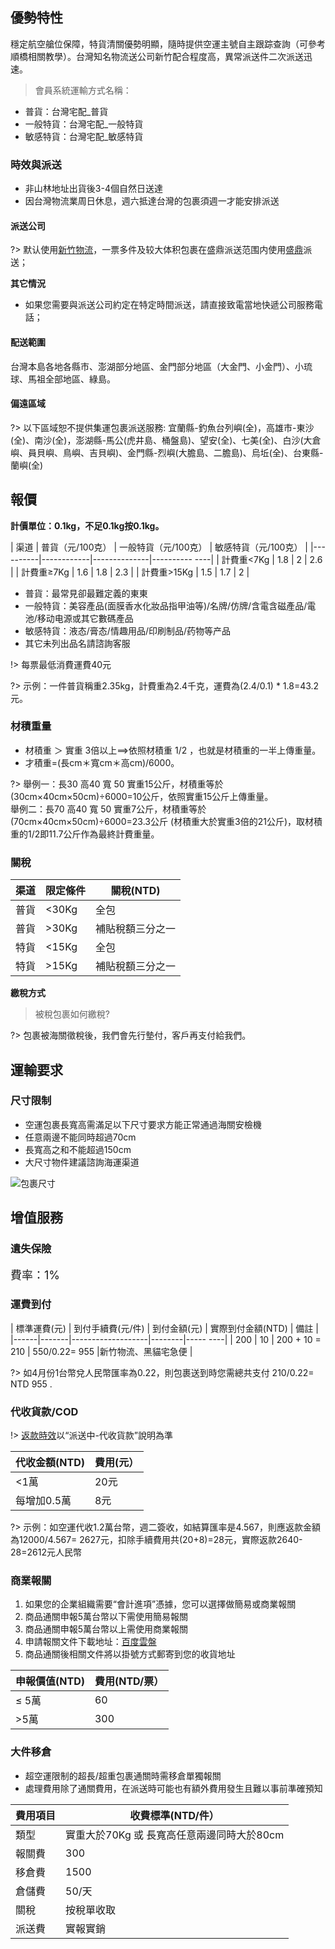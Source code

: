 ## 優勢特性
穩定航空艙位保障，特貨清關優勢明顯，隨時提供空運主號自主跟踪查詢（可參考順橋相關教學）。台灣知名物流送公司新竹配合程度高，異常派送件二次派送迅速。

> 會員系統運輸方式名稱：

- 普貨：台灣宅配_普貨
- 一般特貨：台灣宅配_一般特貨
- 敏感特貨：台灣宅配_敏感特貨

### 時效與派送
- 非山林地址出貨後3-4個自然日送達
- 因台灣物流業周日休息，週六抵達台灣的包裹須週一才能安排派送

#### 派送公司

?> 默认使用[新竹物流](https://www.hct.com.tw/Search/SearchGoods_n.aspx)，一票多件及较大体积包裹在盛鼎派送范围内使用[盛鼎](http://www.cgtraffic.com.tw:8080/cust/common.asp)派送；

**其它情況**
- 如果您需要與派送公司約定在特定時間派送，請直接致電當地快遞公司服務電話；

#### 配送範圍
台灣本島各地各縣市、澎湖部分地區、金門部分地區（大金門、小金門）、小琉球、馬祖全部地區、綠島。

#### 偏遠區域
?> 以下區域恕不提供集運包裹派送服務:
宜蘭縣-釣魚台列嶼(全)，高雄市-東沙(全)、南沙(全)，澎湖縣-馬公(虎井島、桶盤島)、望安(全)、七美(全)、白沙(大倉嶼、員貝嶼、鳥嶼、吉貝嶼)、金門縣-烈嶼(大膽島、二膽島)、烏坵(全)、台東縣-蘭嶼(全)

## 報價
**計價單位：0.1kg，不足0.1kg按0.1kg。**

| 渠道 | 普貨（元/100克） | 一般特貨（元/100克） | 敏感特貨（元/100克） |
|----------|------------|--------------|---------- ----|
| 計費重<7Kg | 1.8 | 2 | 2.6 |
| 計費重≥7Kg | 1.6 | 1.8 | 2.3 |
| 計費重>15Kg | 1.5 | 1.7 | 2 |

- 普貨：最常見卻最難定義的東東
- 一般特貨：美容產品(面膜香水化妝品指甲油等)/名牌/仿牌/含電含磁產品/電池/移动电源或其它數碼產品
- 敏感特貨：液态/膏态/情趣用品/印刷制品/药物等产品
- 其它未列出品名請諮詢客服

!> 每票最低消費運費40元

?> 示例：一件普貨稱重2.35kg，計費重為2.4千克，運費為(2.4/0.1) * 1.8=43.2元。

### 材積重量
- 材積重 ＞ 實重 3倍以上==>依照材積重 1/2 ，也就是材積重的一半上傳重量。
- 才積重=(長cm＊寬cm＊高cm)/6000。

?> 舉例一：長30 高40 寬 50 實重15公斤，材積重等於
(30cm×40cm×50cm)÷6000=10公斤，依照實重15公斤上傳重量。
<br>舉例二：長70 高40 寬 50 實重7公斤，材積重等於(70cm×40cm×50cm)÷6000=23.3公斤
(材積重大於實重3倍的21公斤)，取材積重的1/2即11.7公斤作為最終計費重量。

### 關稅
| 渠道 | 限定條件 | 關稅(NTD) |
|------|-------|----------|
| 普貨 | <30Kg | 全包 |
| 普貨 | >30Kg | 補貼稅額三分之一 |
| 特貨 | <15Kg | 全包 |
| 特貨 | >15Kg | 補貼稅額三分之一 |

**繳稅方式**

> 被稅包裹如何繳稅?

?> 包裹被海關徵稅後，我們會先行墊付，客戶再支付給我們。

## 運輸要求

### 尺寸限制
- 空運包裹長寬高需滿足以下尺寸要求方能正常通過海關安檢機
- 任意兩邊不能同時超過70cm
- 長寬高之和不能超過150cm
- 大尺寸物件建議諮詢海運渠道

![包裹尺寸](https://img.alicdn.com/imgextra/i4/24321166/O1CN01MTusOF1KU4Khslv1v_!!24321166.png)

## 增值服務


### 遺失保險
<font size=4>費率：1%</font>

### 運費到付

| 標準運費(元) | 到付手續費(元/件) | 到付金額(元) | 實際到付金額(NTD) | 備註 |
|------|-------|-------------------|--------|----- ----|
| 200 | 10 | 200 + 10 = 210 | 550/0.22= 955 |新竹物流、黑貓宅急便 |

?> 如4月份1台幣兌人民幣匯率為0.22，則包裹送到時您需總共支付 210/0.22= NTD 955 .


### 代收貨款/COD
!> [返款時效](http://www.soarsq.com/add.html)以“派送中-代收貨款”說明為準

| 代收金額(NTD) | 費用(元） |
|-----------|-------|
| <1萬 | 20元 |
| 每增加0.5萬 | 8元 |


?> 示例：如空運代收1.2萬台幣，週二簽收，如結算匯率是4.567，則應返款金額為12000/4.567= 2627元，扣除手續費用共(20+8)=28元，實際返款2640-28=2612元人民幣

### 商業報關
1. 如果您的企業組織需要“會計進項”憑據，您可以選擇做簡易或商業報關
2. 商品通關申報5萬台幣以下需使用簡易報關
3. 商品通關申報5萬台幣以上需使用商業報關
4. 申請報關文件下載地址：[百度雲盤](https://www.baiduyun.com)
5. 商品通關後相關文件將以掛號方式郵寄到您的收貨地址

| 申報價值(NTD) | 費用(NTD/票） |
|-----------|-----------|
| ≤ 5萬 | 60 |
| >5萬 | 300 |

### 大件移倉
- 超空運限制的超長/超重包裹通關時需移倉單獨報關
- 處理費用除了通關費用，在派送時可能也有額外費用發生且難以事前準確預知

| 費用項目 | 收費標準(NTD/件） |
|------|----------------------------|
| 類型 | 實重大於70Kg 或 長寬高任意兩邊同時大於80cm |
| 報關費 | 300 |
| 移倉費 | 1500 |
| 倉儲費 | 50/天 |
| 關稅 | 按稅單收取 |
| 派送費 | 實報實銷 |